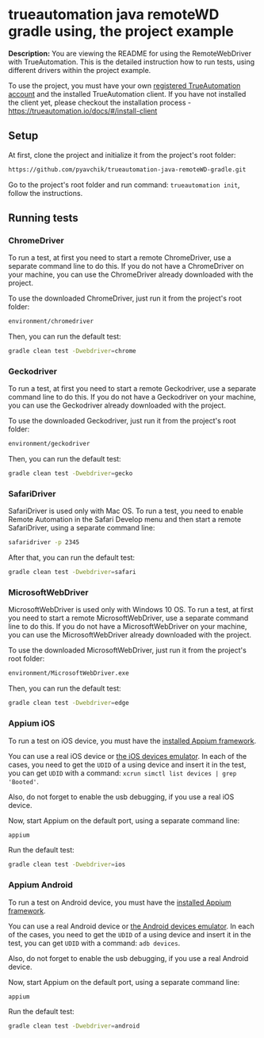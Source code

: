 # trueautomation java remoteWD gradle using, the project example

**Description:** You are viewing the README for using the RemoteWebDriver with TrueAutomation.
This is the detailed instruction how to run tests, using different drivers within the project example.

To use the project, you must have your own [registered TrueAutomation account](https://app.trueautomation.io/auth/signup) and the installed TrueAutomation client.
If you have not installed the client yet, please checkout the installation process - https://trueautomation.io/docs/#/install-client

## Setup

At first, clone the project and initialize it from the project's root folder:

```bash 
https://github.com/pyavchik/trueautomation-java-remoteWD-gradle.git
```
Go to the project's root folder and run command: ```trueautomation init```, follow the instructions.

## Running tests

### ChromeDriver

To run a test, at first you need to start a remote ChromeDriver, use a separate command line to do this.
If you do not have a ChromeDriver on your machine, you can use the ChromeDriver already downloaded with the project.

To use the downloaded ChromeDriver, just run it from the project's root folder:

```bash
environment/chromedriver
```

Then, you can run the default test:

```bash
gradle clean test -Dwebdriver=chrome
```

### Geckodriver

To run a test, at first you need to start a remote Geckodriver, use a separate command line to do this.
If you do not have a Geckodriver on your machine, you can use the Geckodriver already downloaded with the project.

To use the downloaded Geckodriver, just run it from the project's root folder:

```bash
environment/geckodriver
```

Then, you can run the default test:

```bash
gradle clean test -Dwebdriver=gecko
```

### SafariDriver

SafariDriver is used only with Mac OS.
To run a test, you need to enable Remote Automation in the Safari Develop menu and then start a remote SafariDriver,
using a separate command line:

```bash
safaridriver -p 2345
```

After that, you can run the default test:

```bash
gradle clean test -Dwebdriver=safari
```

### MicrosoftWebDriver

MicrosoftWebDriver is used only with Windows 10 OS.
To run a test, at first you need to start a remote MicrosoftWebDriver, use a separate command line to do this.
If you do not have a MicrosoftWebDriver on your machine, you can use the MicrosoftWebDriver already downloaded with the project.

To use the downloaded MicrosoftWebDriver, just run it from the project's root folder:

```bash
environment/MicrosoftWebDriver.exe
```

Then, you can run the default test:

```bash
gradle clean test -Dwebdriver=edge
```

### Appium iOS

To run a test on iOS device, you must have the [installed Appium framework](https://appium.io/).

You can use a real iOS device or [the iOS devices emulator](https://developer.apple.com/xcode/). In each of the cases,
you need to get the ```UDID``` of a using device and insert it in the test, you can get ```UDID``` with a command: ```xcrun simctl list devices | grep 'Booted'```.

Also, do not forget to enable the usb debugging, if you use a real iOS device.

Now, start Appium on the default port, using a separate command line:

```bash
appium
```
Run the default test:

```bash
gradle clean test -Dwebdriver=ios
```

### Appium Android

To run a test on Android device, you must have the [installed Appium framework](https://appium.io/).

You can use a real Android device or [the Android devices emulator](https://developer.android.com/studio/). In each of the cases,
you need to get the ```UDID``` of a using device and insert it in the test, you can get ```UDID``` with a command: ```adb devices```.

Also, do not forget to enable the usb debugging, if you use a real Android device.

Now, start Appium on the default port, using a separate command line:

```bash
appium
```

Run the default test:

```bash
gradle clean test -Dwebdriver=android
```
